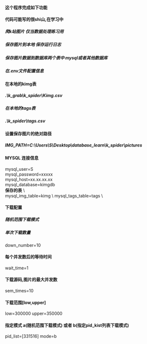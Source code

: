 #### 这个程序完成如下功能
#### 代码可能写的很shi山,在学习中
##### 爬k站图片 仅当数据处理练习用
##### 保存图片到本地 保存运行日志
##### 保存图片数据到数据库两个表中 mysql或者其他数据库 
##### 在.env文件配置信息

#### 在本地的kimg表
##### .\k_grab\k_spider\Kimg.csv
##### 在本地的tags表
##### .\k_spider\tags.csv

#### 设置保存图片的绝对路径
##### IMG_PATH=C:\Users\S\Desktop\database_learn\k_spider\pictures

#### MYSQL 连接信息
mysql_user=S  \
mysql_password=xxxxx  \
mysql_host=xx.xx.xx.xx  \
mysql_database=kimgdb  \
**保存的表**  \  
mysql_img_table=kimg \ 
mysql_tags_table=tags \

#### 下载配置
##### 随机范围下载模式
##### 单次下载数量
down_number=10
#### 每个并发数后的等待时间
wait_time=1
#### 下载源码,图片的最大并发数
sem_times=10
#### 下载范围[low,upper]
low=300000
upper=350000
#### 指定模式 a(随机范围下载模式) 或者 b(指定pid_kist列表下载模式) 
pid_list=[331516]
mode=b

